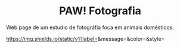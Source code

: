<h1 align=center>PAW! Fotografia</h1>

<p align= justify> Web page de um estudio de fotográfia foca em animais domésticos.</p>

https://img.shields.io/static/v1?label=<LABEL>&message=<MESSAGE>&color=<COLOR>&style=<STYLE>&logo=<LOGO>
 
